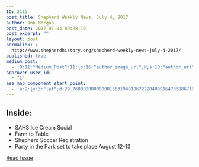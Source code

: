```yaml
---
ID: 2115
post_title: Shepherd Weekly News, July 4, 2017
author: Jon Morgan
post_date: 2017-07-04 09:28:10
post_excerpt: ""
layout: post
permalink: >
  http://www.shepherdhistory.org/shepherd-weekly-news-july-4-2017/
published: true
medium_post:
  - 'O:11:"Medium_Post":11:{s:16:"author_image_url";N;s:10:"author_url";N;s:11:"byline_name";N;s:12:"byline_email";N;s:10:"cross_link";N;s:2:"id";N;s:21:"follower_notification";N;s:7:"license";N;s:14:"publication_id";N;s:6:"status";N;s:3:"url";N;}'
approver_user_id:
  - "1"
ase_map_component_start_point:
  - 'a:2:{s:3:"lat";d:29.760000000000001563194018672220408916473388671875;s:3:"lng";d:-95.3799999999999954525264911353588104248046875;}'
---
```

<h2>Inside:</h2>
<ul>
 	<li>SAHS Ice Cream Social</li>
 	<li>Farm to Table</li>
 	<li>Shepherd Soccer Registration</li>
 	<li>Party in the Park set to take place August 12-13</li>
</ul>
<a href="https://shepherdjrn.gitbooks.io/tsw-july2017/content/_posts/2017-07-04-party-in-the-park-to-take-place-august-12-13-in-shepherd.html">Read Issue</a>